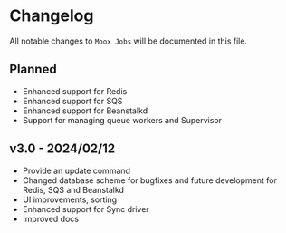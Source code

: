 # Changelog

All notable changes to `Moox Jobs` will be documented in this file.

## Planned

-   Enhanced support for Redis
-   Enhanced support for SQS
-   Enhanced support for Beanstalkd
-   Support for managing queue workers and Supervisor

## v3.0 - 2024/02/12

-   Provide an update command
-   Changed database scheme for bugfixes and future development for Redis, SQS and Beanstalkd
-   UI improvements, sorting
-   Enhanced support for Sync driver
-   Improved docs
